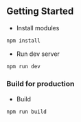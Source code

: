 ## Getting Started  

- Install modules
```bash
npm install
```
- Run dev server
```bash
npm run dev
```

### Build for production
- Build
```bash
npm run build
```